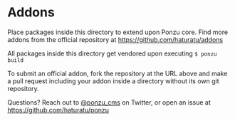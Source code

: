 # Addons

Place packages inside this directory to extend upon Ponzu core. Find more addons
from the official repository at https://github.com/haturatu/addons

All packages inside this directory get vendored upon executing `$ ponzu build`

To submit an official addon, fork the repository at the URL above and make a 
pull request including your addon inside a directory without its own git 
repository.

Questions? Reach out to [@ponzu_cms](https://twitter.com/ponzu_cms) on Twitter, 
or open an issue at https://github.com/haturatu/ponzu